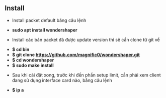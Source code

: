 ## Install
- Install packet default băng câu lệnh 
+ **sudo apt install wondershaper**
- Install các bản packet đã được update version thì sẽ cần clone từ git về
+ **$ cd bin**
+ **$ git clone https://github.com/magnific0/wondershaper.git**
+ **$ cd wondershaper**
+ **$ sudo make install**
- Sau khi cài đặt xong, trước khi đến phần setup limit, cần phải xem client đang sử dụng interface card nào, bằng câu lệnh 
+ **$ ip a**

